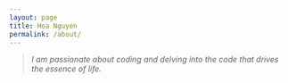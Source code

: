 ```yaml
---
layout: page
title: Hoa Nguyen
permalink: /about/
---
```

 >*I am passionate about coding and delving into the code that drives the essence of life.*
 

 
<!-- <html>
<head>
<link rel="stylesheet" href="https://cdnjs.cloudflare.com/ajax/libs/vis/4.16.1/vis.css" type="text/css" />
<script type="text/javascript" src="https://cdnjs.cloudflare.com/ajax/libs/vis/4.16.1/vis-network.min.js"> </script>

<style type="text/css">

        #mynetwork {
            width: 100%;
            height: 750px;
            background-color: #ffffff;
            position: relative;
            float: left;
        }

        

        

        
</style>

</head>

<body>
<div id = "mynetwork"></div>


<script type="text/javascript">

    // initialize global variables.
    var edges;
    var nodes;
    var network; 
    var container;
    var options, data;

    
    // This method is responsible for drawing the graph, returns the drawn network
    function drawGraph() {
        var container = document.getElementById('mynetwork');
        
        

        // parsing and collecting nodes and edges from the python
        nodes = new vis.DataSet([{"id": "Hoa Nguyen", "image": "https://raw.githubusercontent.com/nguyenhoa93/cv_graph/master/images/Gau.jpg", "label": "Hoa Nguyen", "shape": "circularImage", "size": 50}, {"id": "Education", "image": "https://raw.githubusercontent.com/nguyenhoa93/cv_graph/master/images/education.png", "label": "Education", "shape": "circularImage"}, {"id": "Luong The Vinh high school for the gifted", "image": "https://raw.githubusercontent.com/nguyenhoa93/cv_graph/master/images/LTV.jpg", "label": "Luong The Vinh high school for the gifted", "shape": "circularImage"}, {"id": "University of Medicine and Pharmacy, Ho Chi Minh city", "image": "https://raw.githubusercontent.com/nguyenhoa93/cv_graph/master/images/UMPHCM.png", "label": "University of Medicine and Pharmacy, Ho Chi Minh city", "shape": "circularImage"}, {"id": "VietAI", "image": "https://raw.githubusercontent.com/nguyenhoa93/cv_graph/master/images/VietAI.png", "label": "VietAI", "shape": "circularImage"}, {"id": "Research Experience", "image": "https://raw.githubusercontent.com/nguyenhoa93/cv_graph/master/images/research.png", "label": "Research Experience", "shape": "circularImage"}, {"id": "Online Research Club", "image": "https://raw.githubusercontent.com/nguyenhoa93/cv_graph/master/images/ORC.png", "label": "Online Research Club", "shape": "circularImage"}, {"id": "Working Experience", "image": "https://raw.githubusercontent.com/nguyenhoa93/cv_graph/master/images/working.png", "label": "Working Experience", "shape": "circularImage"}, {"id": "Cao Thang Eye Hospital", "image": "https://raw.githubusercontent.com/nguyenhoa93/cv_graph/master/images/CTEH.png", "label": "Cao Thang Eye Hospital", "shape": "circularImage"}, {"id": "Hobbies", "image": "https://raw.githubusercontent.com/nguyenhoa93/cv_graph/master/images/hobby.jpg", "label": "Hobbies", "shape": "circularImage"}, {"id": "Playing musical instruments", "image": "https://raw.githubusercontent.com/nguyenhoa93/cv_graph/master/images/piano.jpg", "label": "Playing musical instruments", "shape": "circularImage"}, {"id": "Cycling", "image": "https://raw.githubusercontent.com/nguyenhoa93/cv_graph/master/images/cycling.jpg", "label": "Cycling", "shape": "circularImage"}, {"id": "Drawing", "image": "https://raw.githubusercontent.com/nguyenhoa93/cv_graph/master/images/drawing.png", "label": "Drawing", "shape": "circularImage"}, {"id": "Reading", "image": "https://raw.githubusercontent.com/nguyenhoa93/cv_graph/master/images/reading.png", "label": "Reading", "shape": "circularImage"}, {"id": "Pasteur Institute", "image": "https://raw.githubusercontent.com/nguyenhoa93/cv_graph/master/images/pasteur.jpg", "label": "Pasteur Institute", "shape": "circularImage"}]);
        edges = new vis.DataSet([{"color": "#0B806C", "from": "Hoa Nguyen", "to": "Education"}, {"color": "#0B806C", "from": "Education", "to": "Luong The Vinh high school for the gifted"}, {"color": "#0B806C", "from": "Education", "to": "University of Medicine and Pharmacy, Ho Chi Minh city"}, {"color": "#0B806C", "from": "Education", "to": "VietAI"}, {"color": "#0B3080", "from": "Hoa Nguyen", "to": "Research Experience"}, {"color": "#0B3080", "from": "Research Experience", "to": "University of Medicine and Pharmacy, Ho Chi Minh city"}, {"color": "#0B3080", "from": "Research Experience", "to": "Online Research Club"}, {"color": "#805B0B", "from": "Hoa Nguyen", "to": "Working Experience"}, {"color": "#805B0B", "from": "Working Experience", "to": "VietAI"}, {"color": "#805B0B", "from": "Working Experience", "to": "Cao Thang Eye Hospital"}, {"color": "#800B64", "from": "Hoa Nguyen", "to": "Hobbies"}, {"color": "#800B64", "from": "Hobbies", "to": "Playing musical instruments"}, {"color": "#800B64", "from": "Hobbies", "to": "Cycling"}, {"color": "#800B64", "from": "Hobbies", "to": "Drawing"}, {"color": "#800B64", "from": "Hobbies", "to": "Reading"}, {"color": "#0B3080", "from": "Research Experience", "to": "Pasteur Institute"}, {"color": "#805B0B", "from": "Working Experience", "to": "Pasteur Institute"}]);

        // adding nodes and edges to the graph
        data = {nodes: nodes, edges: edges};

        var options = {"nodes": {"color": {"background": "rgba(255,253,248,1)"}}, "edges": {"color": {"inherit": true}, "smooth": true}, "physics": {"minVelocity": 0.75}};
        
        

        

        network = new vis.Network(container, data, options);

        


        

        return network;

    }

    drawGraph();

</script>
</body>
</html>

<sup>A simple interactive graph of my resume. <strong>Source code:</strong> [cv_graph](https://github.com/nguyenhoa93/cv_graph)</sup> -->